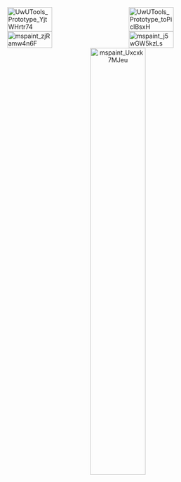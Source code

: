 <!-- Grouping the first two images side by side with reduced size -->
<div style="display: flex; justify-content: space-between;">
    <img src="https://github.com/dpadGuy/UwUTools/assets/164203577/874f8b68-c623-4b7e-92e1-c4ebc63efadf" alt="UwUTools_Prototype_YjtWHrtr74" width="45%">
    <img src="https://github.com/dpadGuy/UwUTools/assets/164203577/70fe346b-db2b-4015-9998-9926d2f279f2" alt="UwUTools_Prototype_toPicIBsxH" width="45%">
</div>

<!-- Grouping the next two images side by side with reduced size -->
<div style="display: flex; justify-content: space-between;">
    <img src="https://github.com/dpadGuy/UwUTools/assets/164203577/fdb61989-9c91-4a59-9f6d-62607d123f92" alt="mspaint_zjRamw4n6F" width="45%">
    <img src="https://github.com/dpadGuy/UwUTools/assets/164203577/8ed087a2-defb-4dbf-8831-69a9fdc1dcfc" alt="mspaint_j5wGW5kzLs" width="45%">
</div>

<!-- Centering the last image with reduced size -->
<div style="text-align: center;">
    <img src="https://github.com/dpadGuy/UwUTools/assets/164203577/274bed45-841a-4f77-820c-0a197a957e3a" alt="mspaint_Uxcxk7MJeu" width="50%">
</div>

